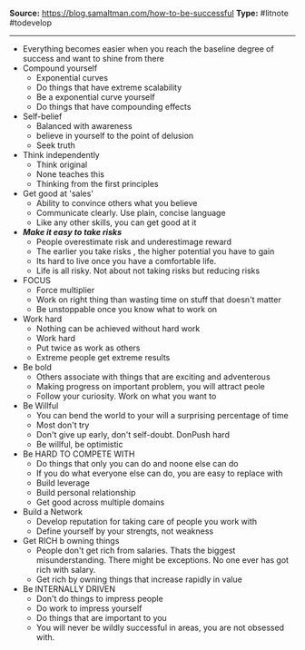 **Source:** https://blog.samaltman.com/how-to-be-successful
**Type:** #litnote #todevelop 

----
- Everything becomes easier when you reach the baseline degree of success and want to shine from there
- Compound yourself
	- Exponential curves
	- Do things that have extreme scalability
	- Be a exponential curve yourself
	- Do things that have compounding effects
- Self-belief
	- Balanced with awareness
	- believe in yourself to the point of delusion
	- Seek truth
- Think independently
	- Think original
	- None teaches this
	- Thinking from the first principles
- Get good at 'sales'
	- Ability to convince others what you believe
	- Communicate clearly. Use plain, concise language
	- Like any other skills, you can get good at it
- ***Make it easy to take risks***
	- People overestimate risk and underestimage reward
	- The earlier you take risks , the higher potential you have to gain
	- Its hard to live once you have a comfortable life. 
	- Life is all risky. Not about not taking risks but reducing risks
- FOCUS
	- Force multiplier
	- Work on right thing than wasting time on stuff that doesn't matter
	- Be unstoppable once you know what to work on
- Work hard
	- Nothing can be achieved without hard work
	- Work hard
	- Put twice as work as others
	- Extreme people get extreme results
- Be bold
	- Others associate with things that are exciting and adventerous
	- Making progress on important problem, you will attract peole
	- Follow your curiosity. Work on what you want to
- Be Willful
	- You can bend the world to your will a surprising percentage of time
	- Most don't try
	- Don't give up early, don't self-doubt. DonPush hard
	- Be willful, be optimistic
- Be HARD TO COMPETE WITH
	- Do things that only you can do and noone else can do
	- If you do what everyone else can do, you are easy to replace with
	- Build leverage
	- Build personal relationship
	- Get good across multiple domains
- Build a Network
	- Develop reputation for taking care of people you work with
	- Define yourself by your strengts, not weakness
- Get RICH b owning things
	- People don't get rich from salaries. Thats the biggest misunderstanding. There might be exceptions. No one ever has got rich with salary.
	- Get rich by owning things that increase rapidly in value
- Be INTERNALLY DRIVEN
	- Don't do things to impress people
	- Do work to impress yourself
	- Do things that are important to you
	- You will never be wildly successful in areas, you are not obsessed with. 